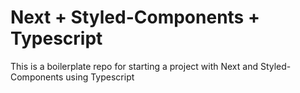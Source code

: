 # Next + Styled-Components + Typescript

This is a boilerplate repo for starting a project with Next and Styled-Components using Typescript
